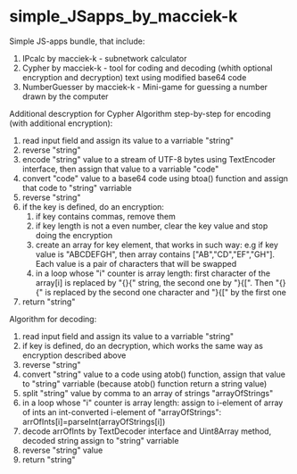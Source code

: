 # simple_JSapps_by_macciek-k


Simple JS-apps bundle, that include:
1. IPcalc by macciek-k - subnetwork calculator
2. Cypher by macciek-k - tool for coding and decoding (whith optional encryption and decryption) text using modified base64 code
3. NumberGuesser by macciek-k - Mini-game for guessing a number drawn by the computer

Additional descryption for Cypher
Algorithm step-by-step for encoding (with additional encryption):
1. read input field and assign its value to a varriable "string"
2. reverse "string"
3. encode "string" value to a stream of UTF-8 bytes using TextEncoder interface, then assign that value to a varriable "code"
4. convert "code" value to a base64 code using btoa() function and assign that code to "string" varriable
5. reverse "string"
6. if the key is defined, do an encryption:
   1. if key contains commas, remove them
   2. if key length is not a even number, clear the key value and stop doing the encryption
   3. create an array for key element, that works in such way: e.g if key value is "ABCDEFGH", then array contains ["AB","CD","EF","GH"]. Each value is a pair of characters that will be swapped
   4. in a loop whose "i" counter is array length: first character of the array[i] is replaced by "{}{" string, the second one by "}{[". Then "{}{" is replaced by the second one character and "}{[" by the first one
7. return "string"

Algorithm for decoding:
1. read input field and assign its value to a varriable "string"
2. if key is defined, do an decryption, which works the same way as encryption described above
3. reverse "string"
4. convert "string" value to a code using atob() function, assign that value to "string" varriable (because atob() function return a string value)
5. split "string" value by comma to an array of strings "arrayOfStrings"
6. in a loop whose "i" counter is array length: assign to i-element of array of ints an int-converted i-element of "arrayOfStrings": arrOfInts[i]=parseInt(arrayOfStrings[i])
7. decode arrOfInts by TextDecoder interface and Uint8Array method, decoded string assign to "string" varriable
8. reverse "string" value
9. return "string"
